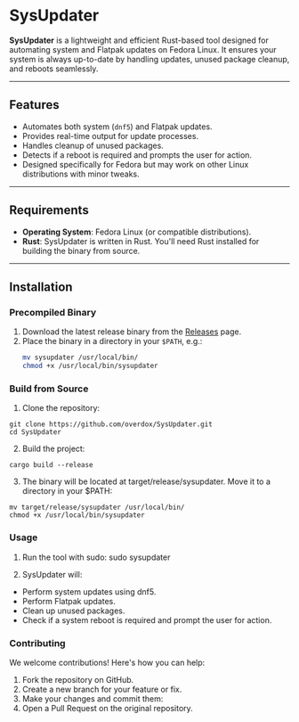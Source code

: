 # SysUpdater

**SysUpdater** is a lightweight and efficient Rust-based tool designed for automating system and Flatpak updates on Fedora Linux. It ensures your system is always up-to-date by handling updates, unused package cleanup, and reboots seamlessly.

---

## Features

- Automates both system (`dnf5`) and Flatpak updates.
- Provides real-time output for update processes.
- Handles cleanup of unused packages.
- Detects if a reboot is required and prompts the user for action.
- Designed specifically for Fedora but may work on other Linux distributions with minor tweaks.

---

## Requirements

- **Operating System**: Fedora Linux (or compatible distributions).
- **Rust**: SysUpdater is written in Rust. You'll need Rust installed for building the binary from source.

---

## Installation

### Precompiled Binary

1. Download the latest release binary from the [Releases](https://github.com/overdox/SysUpdater/releases) page.
2. Place the binary in a directory in your `$PATH`, e.g.:
   ```bash
   mv sysupdater /usr/local/bin/
   chmod +x /usr/local/bin/sysupdater


### Build from Source
1. Clone the repository:
 ```
 git clone https://github.com/overdox/SysUpdater.git 
 cd SysUpdater
 ```
2. Build the project:
```
cargo build --release
```

3. The binary will be located at target/release/sysupdater. Move it to a directory in your $PATH:
```
mv target/release/sysupdater /usr/local/bin/
chmod +x /usr/local/bin/sysupdater
```

### Usage

1. Run the tool with sudo:
sudo sysupdater

2. SysUpdater will:

- Perform system updates using dnf5.
- Perform Flatpak updates.
- Clean up unused packages.
- Check if a system reboot is required and prompt the user for action.

### Contributing

We welcome contributions! Here's how you can help:

1. Fork the repository on GitHub.
2. Create a new branch for your feature or fix.
3. Make your changes and commit them:
4. Open a Pull Request on the original repository.